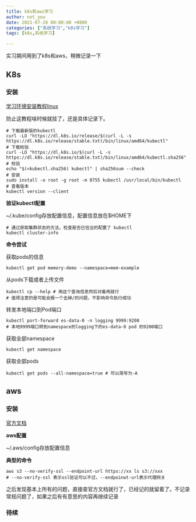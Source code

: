 ```yaml
---
title: k8s和aws学习
author: not_you
date: 2021-07-28 00:00:00 +0800
categories: ["系统学习","k8s学习"]
tags: [k8s,系统学习]

---
```


 实习期间用到了k8s和aws，稍微记录一下

## K8s

### 安装

[学习环境安装教程linux](https://kubernetes.io/zh/docs/tasks/tools/install-kubectl-linux/)

防止这教程啥时候就挂了，还是具体记录下。

``` shell
# 下载最新版的kubectl
curl -LO "https://dl.k8s.io/release/$(curl -L -s https://dl.k8s.io/release/stable.txt)/bin/linux/amd64/kubectl"
# 下载校验
curl -LO "https://dl.k8s.io/$(curl -L -s https://dl.k8s.io/release/stable.txt)/bin/linux/amd64/kubectl.sha256"
# 校验
echo "$(<kubectl.sha256) kubectl" | sha256sum --check
# 安装
sudo install -o root -g root -m 0755 kubectl /usr/local/bin/kubectl
# 查看版本
kubectl version --client
```

**验证kubectl配置**

~/.kube/config存放配置信息，配置信息放在$HOME下

``` shell
# 通过获取集群状态的方法，检查是否已恰当的配置了 kubectl
kubectl cluster-info
```

**命令尝试**

获取pods的信息

```shell
kubectl get pod memory-demo --namespace=mem-example
```

从pods下载或者上传文件

```shell
kubectl cp --help # 用这个查询信息然后对着用就行
# 值得注意的是可能会报一个去掉/的问题，不影响命令执行成功
```

转发本地端口到Pod端口

```shell
kubectl port-forward es-data-0 -n logging 9999:9200
# 本地9999端口转到namespace的logging下的es-data-0 pod 的9200端口
```



获取全部namespace

```shell
kubectl get namespace
```

获取全部pods

```shell
kubectl get pods --all-namespace=true # 可以简写为-A
```



## aws

### 安装

[官方文档](https://docs.aws.amazon.com/zh_cn/cli/latest/userguide/install-windows.html#msi-on-windows)

**aws配置**

~/.aws/config存放配置信息

**典型的命令**

```shell
aws s3 --no-verify-ssl --endpoint-url https://xx ls s3://xxx
# --no-verify-ssl 表示ssl验证可以不过，--endpoinwt-url表示代理网关
```



之后发现基本上所有的问题，直接查官方文档就行了，已经记的就留着了。不记录常规问题了，如果之后有有意思的内容再继续记录







### 待续
